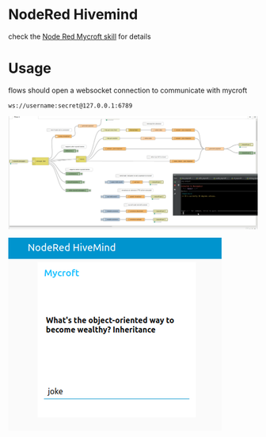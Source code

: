 # NodeRed Hivemind

check the [Node Red Mycroft skill](https://github.com/JarbasAl/fallback-node-red) for details

# Usage

flows should open a websocket connection to communicate with mycroft

    ws://username:secret@127.0.0.1:6789

![picture](nodered.gif)

![picture](chat.png)

